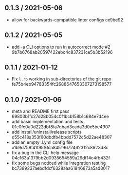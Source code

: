## 0.1.3 / 2021-05-06

* allow for backwards-compatible linter configs ce9be92

## 0.1.2 / 2021-05-05

* add -a CLI options to run in autocorrect mode #2 9b7b6768ab20597422ebc4c837231ce5b3b52196

## 0.1.1 / 2021-01-12

* Fix `l.rb` working in sub-directories of the git repo fe75b4eb94783354fc2688647653307273198577

## 0.1.0 / 2021-01-06

* meta and README first pass 69803b1fc27d28b054c0f1bcb158b1c684e7d4ee
* add basic implementation and tests 01e0fc0a0d222dbf8fa7dbad3cada3d0c5be4907
* add install/uninstall/release scripts d55c418a353f60dbdfb4bbdd7572c5d22ae48307
* add an empty .l.yml config file a1b9d759f41f95f6da84519672462312c8623d8c
* fix a bug in the CLI help message 04c163a1379bb2d0935654559a26df14c4fb432f
* fix some bugs noticed while integration testing bc7389237aebdfdcf6328aaa61846873a5ad3017

